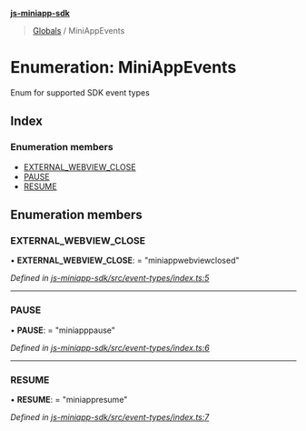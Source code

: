 **[js-miniapp-sdk](../README.md)**

> [Globals](../README.md) / MiniAppEvents

# Enumeration: MiniAppEvents

Enum for supported SDK event types

## Index

### Enumeration members

* [EXTERNAL\_WEBVIEW\_CLOSE](miniappevents.md#external_webview_close)
* [PAUSE](miniappevents.md#pause)
* [RESUME](miniappevents.md#resume)

## Enumeration members

### EXTERNAL\_WEBVIEW\_CLOSE

•  **EXTERNAL\_WEBVIEW\_CLOSE**:  = "miniappwebviewclosed"

*Defined in [js-miniapp-sdk/src/event-types/index.ts:5](https://github.com/rakutentech/js-miniapp/blob/df2c090/js-miniapp-sdk/src/event-types/index.ts#L5)*

___

### PAUSE

•  **PAUSE**:  = "miniapppause"

*Defined in [js-miniapp-sdk/src/event-types/index.ts:6](https://github.com/rakutentech/js-miniapp/blob/df2c090/js-miniapp-sdk/src/event-types/index.ts#L6)*

___

### RESUME

•  **RESUME**:  = "miniappresume"

*Defined in [js-miniapp-sdk/src/event-types/index.ts:7](https://github.com/rakutentech/js-miniapp/blob/df2c090/js-miniapp-sdk/src/event-types/index.ts#L7)*
